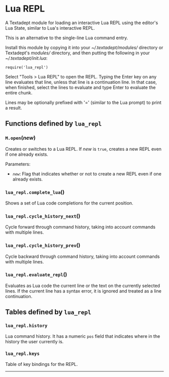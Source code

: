 # Lua REPL

A Textadept module for loading an interactive Lua REPL using the editor's Lua State, similar
to Lua's interactive REPL.

This is an alternative to the single-line Lua command entry.

Install this module by copying it into your *~/.textadept/modules/* directory or Textadept's
*modules/* directory, and then putting the following in your *~/.textadept/init.lua*:

    require('lua_repl')

Select "Tools > Lua REPL" to open the REPL. Typing the Enter key on any line evaluates that
line, unless that line is a continuation line. In that case, when finished, select the lines
to evaluate and type Enter to evaluate the entire chunk.

Lines may be optionally prefixed with '=' (similar to the Lua prompt) to print a result.

## Functions defined by `lua_repl`

<a id="M.open"></a>
### `M.open`(*new*)

Creates or switches to a Lua REPL.
If *new* is `true`, creates a new REPL even if one already exists.

Parameters:

* *`new`*: Flag that indicates whether or not to create a new REPL even if one already exists.

<a id="lua_repl.complete_lua"></a>
### `lua_repl.complete_lua`()

Shows a set of Lua code completions for the current position.

<a id="lua_repl.cycle_history_next"></a>
### `lua_repl.cycle_history_next`()

Cycle forward through command history, taking into account commands with multiple lines.

<a id="lua_repl.cycle_history_prev"></a>
### `lua_repl.cycle_history_prev`()

Cycle backward through command history, taking into account commands with multiple lines.

<a id="lua_repl.evaluate_repl"></a>
### `lua_repl.evaluate_repl`()

Evaluates as Lua code the current line or the text on the currently selected lines.
If the current line has a syntax error, it is ignored and treated as a line continuation.


## Tables defined by `lua_repl`

<a id="lua_repl.history"></a>
### `lua_repl.history`

Lua command history.
It has a numeric `pos` field that indicates where in the history the user currently is.

<a id="lua_repl.keys"></a>
### `lua_repl.keys`

Table of key bindings for the REPL.

---
